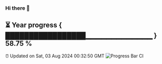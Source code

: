 ### Hi there 👋
⏳ Year progress { █████████████████▁▁▁▁▁▁▁▁▁▁▁▁▁ } 58.75 %
---
⏰ Updated on Sat, 03 Aug 2024 00:32:50 GMT
![Progress Bar CI](https://github.com/Moyi321/Moyi321/workflows/Progress%20Bar%20CI/badge.svg)

